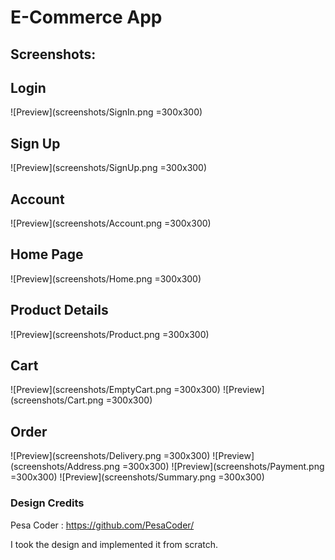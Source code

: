 # E-Commerce App


## Screenshots:

## Login
![Preview](screenshots/SignIn.png =300x300)

## Sign Up
![Preview](screenshots/SignUp.png =300x300)

## Account
![Preview](screenshots/Account.png =300x300)

## Home Page
![Preview](screenshots/Home.png =300x300)

## Product Details
![Preview](screenshots/Product.png =300x300)

## Cart
![Preview](screenshots/EmptyCart.png =300x300)
![Preview](screenshots/Cart.png =300x300)

## Order
![Preview](screenshots/Delivery.png =300x300)
![Preview](screenshots/Address.png =300x300)
![Preview](screenshots/Payment.png =300x300)
![Preview](screenshots/Summary.png =300x300)


### Design Credits
Pesa Coder : https://github.com/PesaCoder/

I took the design and implemented it from scratch.




